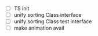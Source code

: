 - [ ] TS init
- [ ] unify sorting Class interface
- [ ] unify sorting Class test interface
- [ ] make animation avail
